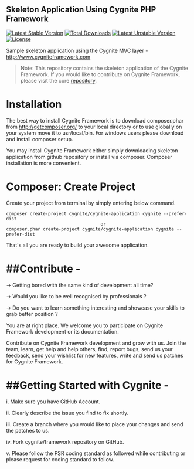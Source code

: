Skeleton Application Using Cygnite PHP Framework
------------------------------------------------------------------

[![Latest Stable Version](https://poser.pugx.org/cygnite/cygnite-application/v/stable.svg)](https://packagist.org/packages/cygnite/cygnite-application) [![Total Downloads](https://poser.pugx.org/cygnite/cygnite-application/downloads.svg)](https://packagist.org/packages/cygnite/cygnite-application) [![Latest Unstable Version](https://poser.pugx.org/cygnite/cygnite-application/v/unstable.svg)](https://packagist.org/packages/cygnite/cygnite-application) [![License](https://poser.pugx.org/cygnite/cygnite-application/license.svg)](https://packagist.org/packages/cygnite/cygnite-application)

Sample skeleton application using the Cygnite MVC layer - http://www.cygniteframework.com

>  Note: This repository contains the skeleton application of the Cygnite Framework. If you would like to contribute
on Cygnite Framework, please visit the core [repository](https://github.com/cygnite/framework).

Installation
=========
The best way to install Cygnite Framework is to download composer.phar from http://getcomposer.org/ to your local directory or to use globally on your system move it to
usr/local/bin. For windows users please download and install composer setup.

You may install Cygnite Framework either simply downloading skeleton application from github repository or install via composer. Composer installation is more convenient.


Composer: Create Project
============================
Create your project from terminal by simply entering below command.

    composer create-project cygnite/cygnite-application cygnite --prefer-dist
                                        or
    composer.phar create-project cygnite/cygnite-application cygnite --prefer-dist

That's all you are ready to build your awesome application.


##Contribute -
===========
-> Getting bored with the same kind of development all time?

-> Would you like to be well recognised by professionals ?

-> Do you want to learn something interesting and showcase your skills to grab better position ?

You are at right place. We welcome you to participate on Cygnite Framework development or its documentation.

Contribute on Cygnite Framework development and grow with us. Join the team, learn, get help and help others, find, report bugs, send us your feedback,
send your wishlist for new features, write and send us patches for Cygnite Framework.


##Getting Started with Cygnite -
========================
i.  Make sure you have GitHub Account.

ii. Clearly describe the issue you find to fix shortly.

iii. Create a branch where you would like to place your changes and send the patches to us.

iv.  Fork cygnite/framework repository on GitHub.

v. Please follow the PSR coding standard as followed  while contributing or please request for coding standard to follow.
